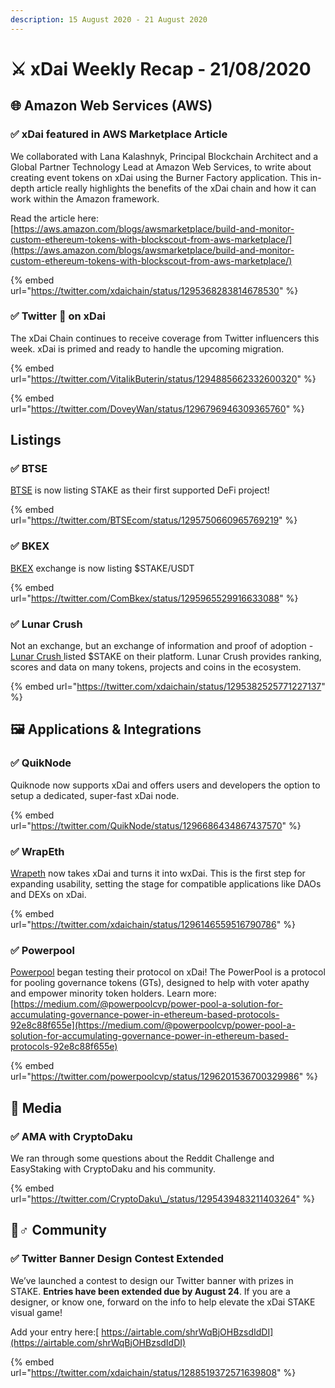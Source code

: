 ```yaml
---
description: 15 August 2020 - 21 August 2020
---
```


# ⚔️ xDai Weekly Recap - 21/08/2020

## 🌐 Amazon Web Services \(AWS\)

### ✅ xDai featured in AWS Marketplace Article

We collaborated with Lana Kalashnyk, Principal Blockchain Architect and a Global Partner Technology Lead at Amazon Web Services, to write about creating event tokens on xDai using the Burner Factory application. This in-depth article really highlights the benefits of the xDai chain and how it can work within the Amazon framework.  
  
Read the article here: [https://aws.amazon.com/blogs/awsmarketplace/build-and-monitor-custom-ethereum-tokens-with-blockscout-from-aws-marketplace/](https://aws.amazon.com/blogs/awsmarketplace/build-and-monitor-custom-ethereum-tokens-with-blockscout-from-aws-marketplace/)

{% embed url="https://twitter.com/xdaichain/status/1295368283814678530" %}

### ✅  Twitter 👀 on xDai

The xDai Chain continues to receive coverage from Twitter influencers this week. xDai is primed and ready to handle the upcoming migration.

{% embed url="https://twitter.com/VitalikButerin/status/1294885662332600320" %}

{% embed url="https://twitter.com/DoveyWan/status/1296796946309365760" %}

## Listings

### ✅ BTSE

[BTSE](https://www.btse.com/en/home) is now listing STAKE as their first supported DeFi project!

{% embed url="https://twitter.com/BTSEcom/status/1295750660965769219" %}

### ✅ BKEX

[BKEX](https://www.bkex.co/) exchange is now listing $STAKE/USDT

{% embed url="https://twitter.com/ComBkex/status/1295965529916633088" %}

### ✅ Lunar Crush

Not an exchange, but an exchange of information and proof of adoption - [Lunar Crush ](https://lunarcrush.com/)listed $STAKE on their platform.  Lunar Crush provides ranking, scores and data on many tokens, projects and coins in the ecosystem.

{% embed url="https://twitter.com/xdaichain/status/1295382525771227137" %}

## 🖼 Applications & Integrations

### ✅ QuikNode

Quiknode now supports xDai and offers users and developers the option to setup a dedicated, super-fast xDai node. 

{% embed url="https://twitter.com/QuikNode/status/1296686434867437570" %}

### ✅ WrapEth

[Wrapeth](https://wrapeth.com/) now takes xDai and turns it into wxDai. This is the first step for expanding usability, setting the stage for compatible applications like DAOs and DEXs on xDai.

{% embed url="https://twitter.com/xdaichain/status/1296146559516790786" %}

### ✅ Powerpool

[Powerpool](https://powerpool.finance/) began testing their protocol on xDai! The PowerPool is a protocol for pooling governance tokens \(GTs\), designed to help with voter apathy and empower minority token holders. Learn more:  
[https://medium.com/@powerpoolcvp/power-pool-a-solution-for-accumulating-governance-power-in-ethereum-based-protocols-92e8c88f655e](https://medium.com/@powerpoolcvp/power-pool-a-solution-for-accumulating-governance-power-in-ethereum-based-protocols-92e8c88f655e)

{% embed url="https://twitter.com/powerpoolcvp/status/1296201536700329986" %}

## 📰 Media

### ✅ AMA with CryptoDaku

We ran through some questions about the Reddit Challenge and EasyStaking with CryptoDaku and his community.

{% embed url="https://twitter.com/CryptoDaku\_/status/1295439483211403264" %}

## 🦸♂ Community

### ✅ Twitter Banner Design Contest Extended

We’ve launched a contest to design our Twitter banner with prizes in STAKE. **Entries have been extended due by August 24**. If you are a designer, or know one, forward on the info to help elevate the xDai STAKE visual game!   
  
Add your entry here:[ https://airtable.com/shrWqBjOHBzsdIdDI](https://airtable.com/shrWqBjOHBzsdIdDI)

{% embed url="https://twitter.com/xdaichain/status/1288519372571639808" %}

